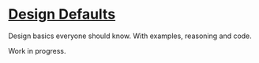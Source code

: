 # [Design Defaults](http://designdefaults.com)

Design basics everyone should know. With examples, reasoning and code.

Work in progress.
